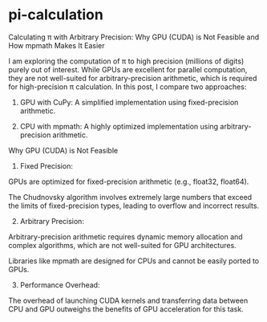 # pi-calculation
Calculating π with Arbitrary Precision: Why GPU (CUDA) is Not Feasible and How mpmath Makes It Easier

I am exploring the computation of π to high precision (millions of digits) purely out of interest. While GPUs are excellent for parallel computation, they are not well-suited for arbitrary-precision arithmetic, which is required for high-precision π calculation. In this post, I compare two approaches:

1. GPU with CuPy: A simplified implementation using fixed-precision arithmetic.

2. CPU with mpmath: A highly optimized implementation using arbitrary-precision arithmetic.

Why GPU (CUDA) is Not Feasible
1. Fixed Precision:

GPUs are optimized for fixed-precision arithmetic (e.g., float32, float64).

The Chudnovsky algorithm involves extremely large numbers that exceed the limits of fixed-precision types, leading to overflow and incorrect results.

2. Arbitrary Precision:

Arbitrary-precision arithmetic requires dynamic memory allocation and complex algorithms, which are not well-suited for GPU architectures.

Libraries like mpmath are designed for CPUs and cannot be easily ported to GPUs.

3. Performance Overhead:

The overhead of launching CUDA kernels and transferring data between CPU and GPU outweighs the benefits of GPU acceleration for this task.
